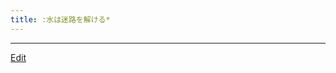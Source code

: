 ```yaml
---
title: :水は迷路を解ける*
---
```



----
[Edit](https://github.com/vitroid/vitroid.github.io/edit/master/MD/:水は迷路を解ける*.md)
